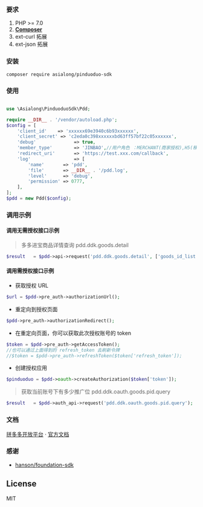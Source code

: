 ### 要求
1. PHP >= 7.0
2. **[Composer](https://getcomposer.org/)**
3. ext-curl 拓展
4. ext-json 拓展

### 安装

`composer require asialong/pinduoduo-sdk`

### 使用

```php

use \Asialong\PinduoduoSdk\Pdd;

require __DIR__ . '/vendor/autoload.php';
$config = [
    'client_id'    => 'xxxxxx69e3940c6b93xxxxxx',
    'client_secret' => 'c2eda0c398xxxxxxbd63ff57bf22c05xxxxxx',
    'debug'              => true,
    'member_type'        => 'JINBAO',//用户角色 ：MERCHANT(商家授权),H5(移动端),多多客(JINBAO),
    'redirect_uri'       => 'https://test.xxx.com/callback',
    'log'                => [
        'name'       => 'pdd',
        'file'       => __DIR__ . '/pdd.log',
        'level'      => 'debug',
        'permission' => 0777,
    ],
];
$pdd = new Pdd($config);

```
### 调用示例


#### 调用无需授权接口示例
> 多多进宝商品详情查询 pdd.ddk.goods.detail
```php
$result   = $pdd->api->request('pdd.ddk.goods.detail', ['goods_id_list' => ['395581006']]);

```
#### 调用需授权接口示例

* 获取授权 URL
```php
$url = $pdd->pre_auth->authorizationUrl();
```
* 重定向到授权页面
```php
$pdd->pre_auth->authorizationRedirect();
```
* 在重定向页面，你可以获取此次授权账号的 token
```php
$token = $pdd->pre_auth->getAccessToken();
//也可以通过上面得到的 refresh_token 去刷新令牌
//$token = $pdd->pre_auth->refreshToken($token['refresh_token']);
```
* 创建授权应用
```php
$pinduoduo = $pdd->oauth->createAuthorization($token['token']);
```
> 获取当前账号下有多少推广位 pdd.ddk.oauth.goods.pid.query
```php
$result   = $pdd->auth_api->request('pdd.ddk.oauth.goods.pid.query');
```
### 文档
[拼多多开放平台](http://open.pinduoduo.com/)  · [官方文档](http://open.pinduoduo.com/#/apidocument)


### 感谢

-  [hanson/foundation-sdk](https://github.com/Hanson/foundation-sdk)

## License

MIT